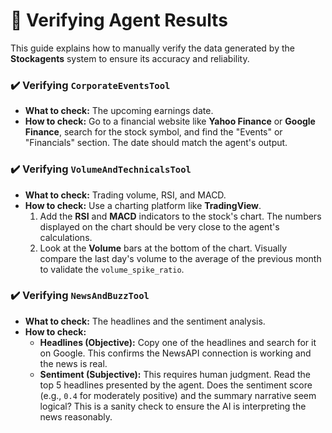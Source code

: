 # 🧐 Verifying Agent Results

This guide explains how to manually verify the data generated by the **Stockagents** system to ensure its accuracy and reliability.

### ✔️ Verifying `CorporateEventsTool`
* **What to check:** The upcoming earnings date.
* **How to check:** Go to a financial website like **Yahoo Finance** or **Google Finance**, search for the stock symbol, and find the "Events" or "Financials" section. The date should match the agent's output.

### ✔️ Verifying `VolumeAndTechnicalsTool`
* **What to check:** Trading volume, RSI, and MACD.
* **How to check:** Use a charting platform like **TradingView**.
    1.  Add the **RSI** and **MACD** indicators to the stock's chart. The numbers displayed on the chart should be very close to the agent's calculations.
    2.  Look at the **Volume** bars at the bottom of the chart. Visually compare the last day's volume to the average of the previous month to validate the `volume_spike_ratio`.

### ✔️ Verifying `NewsAndBuzzTool`
* **What to check:** The headlines and the sentiment analysis.
* **How to check:**
    * **Headlines (Objective):** Copy one of the headlines and search for it on Google. This confirms the NewsAPI connection is working and the news is real.
    * **Sentiment (Subjective):** This requires human judgment. Read the top 5 headlines presented by the agent. Does the sentiment score (e.g., `0.4` for moderately positive) and the summary narrative seem logical? This is a sanity check to ensure the AI is interpreting the news reasonably.